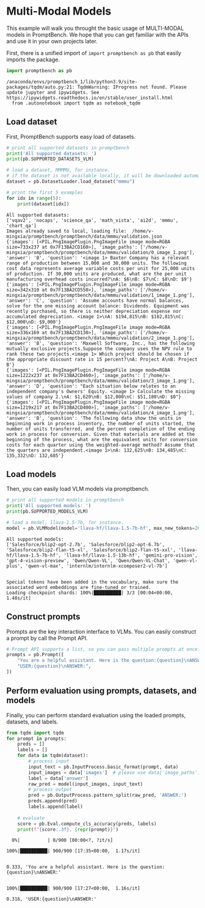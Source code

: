 # Multi-Modal Models

This example will walk you throught the basic usage of MULTI-MODAL models in PromptBench. We hope that you can get familiar with the APIs and use it in your own projects later.

First, there is a unified import of `import promptbench as pb` that easily imports the package.


```python
import promptbench as pb
```

    /anaconda/envs/promptbench_1/lib/python3.9/site-packages/tqdm/auto.py:21: TqdmWarning: IProgress not found. Please update jupyter and ipywidgets. See https://ipywidgets.readthedocs.io/en/stable/user_install.html
      from .autonotebook import tqdm as notebook_tqdm


## Load dataset

First, PromptBench supports easy load of datasets.


```python
# print all supported datasets in promptbench
print('All supported datasets: ')
print(pb.SUPPORTED_DATASETS_VLM)

# load a dataset, MMMMU, for instance.
# if the dataset is not available locally, it will be downloaded automatically.
dataset = pb.DatasetLoader.load_dataset("mmmu")

# print the first 5 examples
for idx in range(5):
    print(dataset[idx])
```

    All supported datasets: 
    ['vqav2', 'nocaps', 'science_qa', 'math_vista', 'ai2d', 'mmmu', 'chart_qa']
    Images already saved to local, loading file:  /home/v-mingxia/promptbench/promptbench/data/mmmu/validation.json
    {'images': [<PIL.PngImagePlugin.PngImageFile image mode=RGBA size=733x237 at 0x7F13BA2CD160>], 'image_paths': ['/home/v-mingxia/promptbench/promptbench/data/mmmu/validation/0_image_1.png'], 'answer': 'B', 'question': '<image 1> Baxter Company has a relevant range of production between 15,000 and 30,000 units. The following cost data represents average variable costs per unit for 25,000 units of production. If 30,000 units are produced, what are the per unit manufacturing overhead costs incurred?\nA: $6\nB: $7\nC: $8\nD: $9'}
    {'images': [<PIL.PngImagePlugin.PngImageFile image mode=RGBA size=342x310 at 0x7F13BA2CD550>], 'image_paths': ['/home/v-mingxia/promptbench/promptbench/data/mmmu/validation/1_image_1.png'], 'answer': 'C', 'question': 'Assume accounts have normal balances, solve for the one missing account balance: Dividends. Equipment was recently purchased, so there is neither depreciation expense nor accumulated depreciation. <image 1>\nA: $194,815\nB: $182,815\nC: $12,000\nD: $9,000'}
    {'images': [<PIL.PngImagePlugin.PngImageFile image mode=RGBA size=336x169 at 0x7F13BA2CD130>], 'image_paths': ['/home/v-mingxia/promptbench/promptbench/data/mmmu/validation/2_image_1.png'], 'answer': 'B', 'question': 'Maxwell Software, Inc., has the following mutually exclusive projects.Suppose the company uses the NPV rule to rank these two projects.<image 1> Which project should be chosen if the appropriate discount rate is 15 percent?\nA: Project A\nB: Project B'}
    {'images': [<PIL.PngImagePlugin.PngImageFile image mode=RGBA size=1222x237 at 0x7F13BA2CD460>], 'image_paths': ['/home/v-mingxia/promptbench/promptbench/data/mmmu/validation/3_image_1.png'], 'answer': 'D', 'question': "Each situation below relates to an independent company's Owners' Equity. <image 1> Calculate the missing values of company 2.\nA: $1,620\nB: $12,000\nC: $51,180\nD: $0"}
    {'images': [<PIL.PngImagePlugin.PngImageFile image mode=RGBA size=1219x217 at 0x7F13BA2CD400>], 'image_paths': ['/home/v-mingxia/promptbench/promptbench/data/mmmu/validation/4_image_1.png'], 'answer': 'B', 'question': 'The following data show the units in beginning work in process inventory, the number of units started, the number of units transferred, and the percent completion of the ending work in process for conversion. Given that materials are added at the beginning of the process, what are the equivalent units for conversion costs for each quarter using the weighted-average method? Assume that the quarters are independent.<image 1>\nA: 132,625\nB: 134,485\nC: 135,332\nD: 132,685'}


## Load models

Then, you can easily load VLM models via promptbench.


```python
# print all supported models in promptbench
print('All supported models: ')
print(pb.SUPPORTED_MODELS_VLM)

# load a model, llava-1.5-7b, for instance.
model = pb.VLMModel(model='llava-hf/llava-1.5-7b-hf', max_new_tokens=2048, temperature=0.0001, device='cuda')
```

    All supported models: 
    ['Salesforce/blip2-opt-2.7b', 'Salesforce/blip2-opt-6.7b', 'Salesforce/blip2-flan-t5-xl', 'Salesforce/blip2-flan-t5-xxl', 'llava-hf/llava-1.5-7b-hf', 'llava-hf/llava-1.5-13b-hf', 'gemini-pro-vision', 'gpt-4-vision-preview', 'Qwen/Qwen-VL', 'Qwen/Qwen-VL-Chat', 'qwen-vl-plus', 'qwen-vl-max', 'internlm/internlm-xcomposer2-vl-7b']


    Special tokens have been added in the vocabulary, make sure the associated word embeddings are fine-tuned or trained.
    Loading checkpoint shards: 100%|██████████| 3/3 [00:04<00:00,  1.48s/it]


## Construct prompts

Prompts are the key interaction interface to VLMs. You can easily construct a prompt by call the Prompt API.


```python
# Prompt API supports a list, so you can pass multiple prompts at once.
prompts = pb.Prompt([
    "You are a helpful assistant. Here is the question:{question}\nANSWER:",
    "USER:{question}\nANSWER:",
])
```

## Perform evaluation using prompts, datasets, and models

Finally, you can perform standard evaluation using the loaded prompts, datasets, and labels.


```python
from tqdm import tqdm
for prompt in prompts:
    preds = []
    labels = []
    for data in tqdm(dataset):
        # process input
        input_text = pb.InputProcess.basic_format(prompt, data)
        input_images = data['images']  # please use data['image_paths'] instead of data['images'] for models that only support image path/url, such as GPT-4v
        label = data['answer']
        raw_pred = model(input_images, input_text)
        # process output
        pred = pb.OutputProcess.pattern_split(raw_pred, 'ANSWER:')
        preds.append(pred)
        labels.append(label)
    
    # evaluate
    score = pb.Eval.compute_cls_accuracy(preds, labels)
    print(f"{score:.3f}, {repr(prompt)}")
```

      0%|          | 0/900 [00:00<?, ?it/s]

    100%|██████████| 900/900 [17:35<00:00,  1.17s/it]  


    0.333, 'You are a helpful assistant. Here is the question:{question}\nANSWER:'


    100%|██████████| 900/900 [17:27<00:00,  1.16s/it]  

    0.316, 'USER:{question}\nANSWER:'


    

